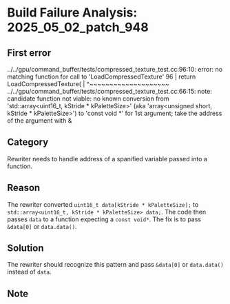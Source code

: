 # Build Failure Analysis: 2025_05_02_patch_948

## First error

../../gpu/command_buffer/tests/compressed_texture_test.cc:96:10: error: no matching function for call to 'LoadCompressedTexture'
   96 |   return LoadCompressedTexture(
      |          ^~~~~~~~~~~~~~~~~~~~~
../../gpu/command_buffer/tests/compressed_texture_test.cc:66:15: note: candidate function not viable: no known conversion from 'std::array<uint16_t, kStride * kPaletteSize>' (aka 'array<unsigned short, kStride * kPaletteSize>') to 'const void *' for 1st argument; take the address of the argument with &

## Category
Rewriter needs to handle address of a spanified variable passed into a function.

## Reason
The rewriter converted `uint16_t data[kStride * kPaletteSize];` to `std::array<uint16_t, kStride * kPaletteSize> data;`. The code then passes `data` to a function expecting a `const void*`. The fix is to pass `&data[0]` or `data.data()`.

## Solution
The rewriter should recognize this pattern and pass `&data[0]` or `data.data()` instead of `data`.

## Note